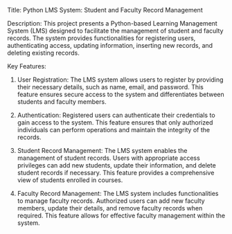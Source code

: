 Title: Python LMS System: Student and Faculty Record Management

Description:
This project presents a Python-based Learning Management System (LMS) designed to facilitate the management of student and faculty records. The system provides functionalities for registering users, authenticating access, updating information, inserting new records, and deleting existing records.

Key Features:
1. User Registration: The LMS system allows users to register by providing their necessary details, such as name, email, and password. This feature ensures secure access to the system and differentiates between students and faculty members.

2. Authentication: Registered users can authenticate their credentials to gain access to the system. This feature ensures that only authorized individuals can perform operations and maintain the integrity of the records.

3. Student Record Management: The LMS system enables the management of student records. Users with appropriate access privileges can add new students, update their information, and delete student records if necessary. This feature provides a comprehensive view of students enrolled in courses.

4. Faculty Record Management: The LMS system includes functionalities to manage faculty records. Authorized users can add new faculty members, update their details, and remove faculty records when required. This feature allows for effective faculty management within the system.
